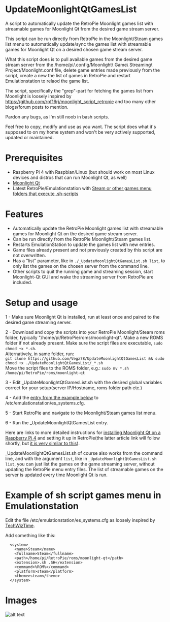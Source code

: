 # UpdateMoonlightQtGamesList
A script to automatically update the RetroPie Moonlight games list with streamable games for Moonlight Qt from the desired game stream server.

This script can be run directly from RetroPie in the Moonlight/Steam games list menu to automatically update/sync the games list with streamable games for Moonlight Qt on a desired chosen game stream server. 

What this script does is to pull available games from the desired game stream server from the /home/pi/.config/Moonlight\ Game\ Streaming\ Project/Moonlight.conf file, delete game entries made previously from the script, create a new the list of games in RetroPie and restart Emulationstation to relaod the game list.

The script, specifically the "grep"-part for fetching the games list from Moonlight is loosely inspired by https://github.com/rpf16rj/moonlight_script_retropie and too many other blogs/forum posts to mention.

Pardon any bugs, as I'm still noob in bash scripts.

Feel free to copy, modify and use as you want. The script does what it's supposed to on my home system and won't be very actively supported, updated or maintained.

# Prerequisites
- Raspberry Pi 4 with Raspbian/Linux (but should work on most Linux devices and distros that can run Moonlight Qt, as well)
- [Moonlight Qt](https://github.com/moonlight-stream/moonlight-qt)
- Latest RetroPie/Emulationstation with [Steam or other games menu folders that execute .sh-scripts](#Example-of-sh-script-games-menu-in-Emulationstation)

# Features
- Automatically update the RetroPie Moonlight games list with streamable games for Moonlight Qt on the desired game stream server.
- Can be run directly from the RetroPie Moonlight/Steam games list.
- Restarts EmulationStation to update the games list with new entries.
- Game files already present and not previously created by this script are not overwritten.
- Has a "list" parameter, like in ```./_UpdateMoonlightQtGamesList.sh list```, to only list the games on the chosen server from the command line.
- Other scripts to quit the running game and streaming session, start Moonlight-Qt GUI and wake the streaming server from RetroPie are included.

# Setup and usage

1 - Make sure Moonlight Qt is installed, run at least once and paired to the desired game streaming server.

2 - Download and copy the scripts into your RetroPie Moonlight/Steam roms folder, typically "/home/pi/RetroPie/roms/moonlight-qt". Make a new ROMS folder if not already present. Make sure the script files are executable, ```sudo chmod +x *.sh```. <br>
    Alternatively, in same folder, run:<BR>
    ```git clone https://github.com/Vegz78/UpdateMoonlightQtGamesList && sudo chmod +x ./UpdateMoonlightQtGamesList/_*.sh```
    <BR>Move the script files to the ROMS folder, e.g.: ```sudo mv *.sh /home/pi/RetroPie/roms/moonlight-qt``` 

3 - Edit _UpdateMoonlightQtGamesList.sh with the desired global variables correct for your setup(server IP/Hostname, roms folder path etc.)

4 - Add the [entry from the example below](https://github.com/Vegz78/UpdateMoonlightQtGamesList#example-of-sh-script-games-menu-in-emulationstation) to /etc/emulationstation/es_systems.cfg.

5 - Start RetroPie and navigate to the Moonlight/Steam games list menu.

6 - Run the _UpdateMoonlightQtGamesList entry.

Here are links to more detailed instructions for [installing Moonlight Qt on a Raspberry Pi 4](https://translate.google.no/translate?sl=no&tl=en&u=https%3A%2F%2Fretrospill.ninja%2F2020%2F06%2Fmoonlight-pc-pa-raspberry-pi-4%2F%23Installasjon) and setting it up in RetroPie(the latter article link will follow shortly, but [it is very similar to this](https://translate.google.no/translate?sl=no&tl=en&u=https%3A%2F%2Fretrospill.ninja%2F2020%2F06%2Fmoonlight-game-streaming-pa-raspberry-pi%2F%23Oppsett-Embedded)).

 _UpdateMoonlightQtGamesList.sh of course also works from the command line, and with the argument ```list```, like in ```_UpdateMoonlightQtGamesList.sh list```, you can just list the games on the game streaming server, without updating the RetroPie menu entry files. The list of streamable games on the server is updated every time Moonlight Qt is run.

# Example of sh script games menu in Emulationstation
Edit the file /etc/emulationstation/es_systems.cfg as loosely inspired by [TechWizTime](https://github.com/TechWizTime/moonlight-retropie).

Add something like this:
```
  <system>
    <name>Steam</name>
    <fullname>Steam</fullname>
    <path>/home/pi/RetroPie/roms/moonlight-qt</path>
    <extension>.sh .SH</extension>
    <command>%ROM%</command>
    <platform>steam</platform>
    <theme>steam</theme>
  </system>
```

# Images
![alt text](https://retrospill.ninja/wp-content/uploads/2020/06/retro2png_17.jpeg)
